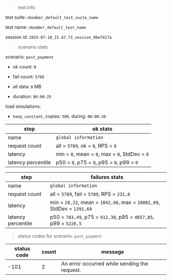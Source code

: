 > test info

test suite: `nbomber_default_test_suite_name`

test name: `nbomber_default_test_name`

session id: `2025-07-10_21.47.73_session_98ef417a`

> scenario stats

scenario: `post_payment`

  - ok count: `0`

  - fail count: `5789`

  - all data: `0` MB

  - duration: `00:00:25`

load simulations:

  - `keep_constant`, copies: `500`, during: `00:00:30`

|step|ok stats|
|---|---|
|name|`global information`|
|request count|all = `5789`, ok = `0`, RPS = `0`|
|latency|min = `0`, mean = `0`, max = `0`, StdDev = `0`|
|latency percentile|p50 = `0`, p75 = `0`, p95 = `0`, p99 = `0`|


|step|failures stats|
|---|---|
|name|`global information`|
|request count|all = `5789`, fail = `5789`, RPS = `231,6`|
|latency|min = `28,22`, mean = `1042,66`, max = `28002,69`, StdDev = `1391,69`|
|latency percentile|p50 = `703,49`, p75 = `912,38`, p95 = `4857,85`, p99 = `5226,5`|


> status codes for scenario: `post_payment`

|status code|count|message|
|---|---|---|
|-101|2|An error occurred while sending the request.|


